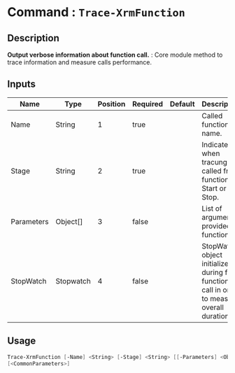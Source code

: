 ﻿# Command : `Trace-XrmFunction` 

## Description

**Output verbose information about function call.** : Core module method to trace information and measure calls performance.

## Inputs

Name|Type|Position|Required|Default|Description
----|----|--------|--------|-------|-----------
Name|String|1|true||Called function name.
Stage|String|2|true||Indicate when tracung is called from function : Start or Stop.
Parameters|Object[]|3|false||List of arguments provided to function.
StopWatch|Stopwatch|4|false||StopWath object initialized during first function call in order to measure overall duration.


## Usage

```Powershell 
Trace-XrmFunction [-Name] <String> [-Stage] <String> [[-Parameters] <Object[]>] [[-StopWatch] <Stopwatch>] 
[<CommonParameters>]
``` 


